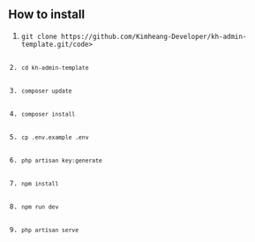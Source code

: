 ## How to install
<ol>
    <li><code>git clone https://github.com/Kimheang-Developer/kh-admin-template.git/code></li>
    <li><code>cd kh-admin-template</code></li>
    <li><code>composer update</code></li>
    <li><code>composer install</code></li>
    <li><code>cp .env.example .env</code></li>
    <li><code>php artisan key:generate</code></li>
    <li><code>npm install</code></li>
    <li><code>npm run dev</code></li>
    <li><code>php artisan serve</code></li>
</ol>